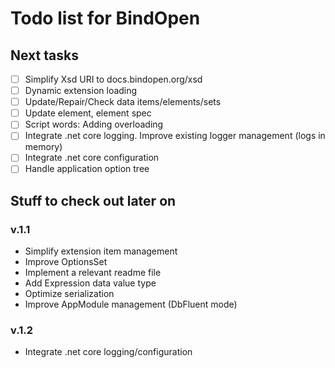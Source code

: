 Todo list for BindOpen
====

## Next tasks

- [ ] Simplify Xsd URI to docs.bindopen.org/xsd
- [ ] Dynamic extension loading
- [ ] Update/Repair/Check data items/elements/sets
- [ ] Update element, element spec
- [ ] Script words: Adding overloading
- [ ] Integrate .net core logging. Improve existing logger management (logs in memory)
- [ ] Integrate .net core configuration
- [ ] Handle application option tree

## Stuff to check out later on

### v.1.1
* Simplify extension item management
* Improve OptionsSet 
* Implement a relevant readme file
* Add Expression data value type
* Optimize serialization
* Improve AppModule management (DbFluent mode)
### v.1.2
* Integrate .net core logging/configuration